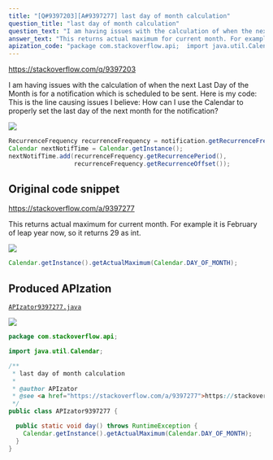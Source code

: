 ```yaml
---
title: "[Q#9397203][A#9397277] last day of month calculation"
question_title: "last day of month calculation"
question_text: "I am having issues with the calculation of when the next Last Day of the Month is for a notification which is scheduled to be sent. Here is my code: This is the line causing issues I believe: How can I use the Calendar to properly set the last day of the next month for the notification?"
answer_text: "This returns actual maximum for current month. For example it is February of leap year now, so it returns 29 as int."
apization_code: "package com.stackoverflow.api;  import java.util.Calendar;  /**  * last day of month calculation  *  * @author APIzator  * @see <a href=\"https://stackoverflow.com/a/9397277\">https://stackoverflow.com/a/9397277</a>  */ public class APIzator9397277 {    public static void day() throws RuntimeException {     Calendar.getInstance().getActualMaximum(Calendar.DAY_OF_MONTH);   } }"
---
```


https://stackoverflow.com/q/9397203

I am having issues with the calculation of when the next Last Day of the Month is for a notification which is scheduled to be sent.
Here is my code:
This is the line causing issues I believe:
How can I use the Calendar to properly set the last day of the next month for the notification?


<div class="code-logo"><img src="/stackoverflow.png" /></div>

```java
RecurrenceFrequency recurrenceFrequency = notification.getRecurrenceFrequency();
Calendar nextNotifTime = Calendar.getInstance();
nextNotifTime.add(recurrenceFrequency.getRecurrencePeriod(), 
                  recurrenceFrequency.getRecurrenceOffset());
```


## Original code snippet

https://stackoverflow.com/a/9397277

This returns actual maximum for current month. For example it is February of leap year now, so it returns 29 as int.

<div class="code-logo"><img src="/stackoverflow.png" /></div>

```java
Calendar.getInstance().getActualMaximum(Calendar.DAY_OF_MONTH);
```

## Produced APIzation

[`APIzator9397277.java`](https://github.com/pasqualesalza/apization-temp-data/raw/master/search/APIzator9397277.java)

<div class="code-logo"><img src="/apizator.png" /></div>

```java
package com.stackoverflow.api;

import java.util.Calendar;

/**
 * last day of month calculation
 *
 * @author APIzator
 * @see <a href="https://stackoverflow.com/a/9397277">https://stackoverflow.com/a/9397277</a>
 */
public class APIzator9397277 {

  public static void day() throws RuntimeException {
    Calendar.getInstance().getActualMaximum(Calendar.DAY_OF_MONTH);
  }
}

```
